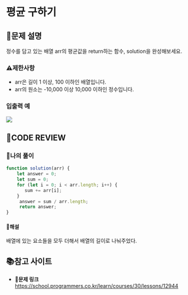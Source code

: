 # 평균 구하기

## **📝문제 설명**
정수를 담고 있는 배열 arr의 평균값을 return하는 함수, solution을 완성해보세요.
### **⚠제한사항**
- arr은 길이 1 이상, 100 이하인 배열입니다.
- arr의 원소는 -10,000 이상 10,000 이하인 정수입니다.
### **입출력 예**
![](https://velog.velcdn.com/images/ssori0421/post/24ad980e-0d02-421b-993d-02de7bc79bb2/image.png)

## **🧐CODE REVIEW**
### **🧾나의 풀이**

```js
function solution(arr) {
    let answer = 0;
    let sum = 0;
    for (let i = 0; i < arr.length; i++) {
       sum += arr[i];
    }
     answer = sum / arr.length;
     return answer;
}  
```

#### **📝해설**
배열에 있는 요소들을 모두 더해서 배열의 길이로 나눠주었다.

## 📚참고 사이트

- **🔗문제 링크**<br/>
https://school.programmers.co.kr/learn/courses/30/lessons/12944

